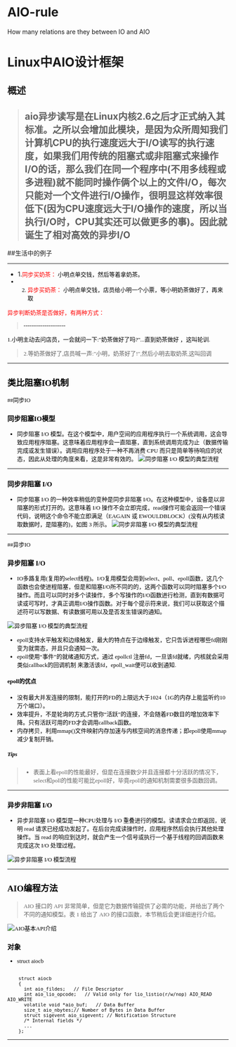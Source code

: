 # AIO-rule
How many relations are they between IO and AIO 

# Linux中AIO设计框架
## 概述

> aio异步读写是在Linux内核2.6之后才正式纳入其标准。之所以会增加此模块，是因为众所周知我们计算机CPU的执行速度远大于I/O读写的执行速度，如果我们用传统的阻塞式或非阻塞式来操作I/O的话，那么我们在同一个程序中(不用多线程或多进程)就不能同时操作俩个以上的文件I/O，每次只能对一个文件进行I/O操作，很明显这样效率很低下(因为CPU速度远大于I/O操作的速度，所以当执行I/O时，CPU其实还可以做更多的事)。因此就诞生了相对高效的异步I/O
>  --------------------------------------

##生活中的例子

---------
* 1.<font color=red size=2 face=“黑体”>同步买奶茶：
<font color=black size=2 face=“黑体”>小明点单交钱，然后等着拿奶茶。
* 2. <font color=red size=2 face=“黑体”>异步买奶茶：
<font color=black size=2 face=“黑体”> 小明点单交钱，店员给小明一个小票，等小明奶茶做好了，再来取

 <font color=red size=2 face=“黑体”>异步判断奶茶是否做好，有两种方式：
> <font color=black size=2 face=“黑体”>
> ----------------------
 1.小明主动去问店员，一会就问一下:"奶茶做好了吗?"...直到奶茶做好
 ，这叫轮训.

>2.等奶茶做好了,店员喊一声:"小明，奶茶好了!",然后小明去取奶茶,这叫回调

----------------------------

## 类比阻塞IO机制
##同步IO

### 同步阻塞IO模型
* 同步阻塞 I/O 模型。在这个模型中，用户空间的应用程序执行一个系统调用，这会导致应用程序阻塞。这意味着应用程序会一直阻塞，直到系统调用完成为止（数据传输完成或发生错误）。调用应用程序处于一种不再消费 CPU 而只是简单等待响应的状态，因此从处理的角度来看，这是非常有效的。
![同步阻塞 I/O 模型的典型流程](https://www.ibm.com/developerworks/cn/linux/l-async/figure2.gif)

-----------------------------------------
### 同步非阻塞 I/O
* 同步阻塞 I/O 的一种效率稍低的变种是同步非阻塞 I/O。在这种模型中，设备是以非阻塞的形式打开的。这意味着 I/O 操作不会立即完成，read操作可能会返回一个错误代码，说明这个命令不能立即满足（EAGAIN 或 EWOULDBLOCK）(没有从内核读取数据时，是阻塞的)，如图 3 所示。
![同步非阻塞 I/O 模型的典型流程](https://www.ibm.com/developerworks/cn/linux/l-async/figure3.gif)

---------------------------------------
##异步IO

### 异步阻塞 I/O
* IO多路复用(复用的select线程)。I/O复用模型会用到select、poll、epoll函数，这几个函数也会使进程阻塞，但是和阻塞I/O所不同的的，这两个函数可以同时阻塞多个I/O操作。而且可以同时对多个读操作，多个写操作的I/O函数进行检测，直到有数据可读或可写时，才真正调用I/O操作函数。对于每个提示符来说，我们可以获取这个描述符可以写数据、有读数据可用以及是否发生错误的通知。

![异步阻塞 I/O 模型的典型流程](https://www.ibm.com/developerworks/cn/linux/l-async/figure4.gif)

* epoll支持水平触发和边缘触发，最大的特点在于边缘触发，它只告诉进程哪些fd刚刚变为就需态，并且只会通知一次。
* epoll使用“事件”的就绪通知方式，通过 epollctl 注册fd，一旦该fd就绪，内核就会采用类似callback的回调机制
来激活该fd，epoll_wait便可以收到通知.

#### epoll的优点
*  没有最大并发连接的限制，能打开的FD的上限远大于1024（1G的内存上能监听约10万个端口）。
*  效率提升，不是轮询的方式,只管你“活跃”的连接，不会随着FD数目的增加效率下降。只有活跃可用的FD才会调用callback函数。
*  内存拷贝，利用mmap()文件映射内存加速与内核空间的消息传递；即epoll使用mmap减少复制开销。


##### Tips

> * 表面上看epoll的性能最好，但是在连接数少并且连接都十分活跃的情况下，select和poll的性能可能比epoll好，毕竟epoll的通知机制需要很多函数回调。

-------------------------------------
### 异步非阻塞 I/O
* 异步非阻塞 I/O 模型是一种CPU处理与 I/O 重叠进行的模型。读请求会立即返回，说明 read 请求已经成功发起了。在后台完成读操作时，应用程序然后会执行其他处理操作。当 read 的响应到达时，就会产生一个信号或执行一个基于线程的回调函数来完成这次 I/O 处理过程。


![异步非阻塞 I/O 模型流程](https://www.ibm.com/developerworks/cn/linux/l-async/figure5.gif)


---------------------------

## AIO编程方法
	
> AIO 接口的 API 非常简单，但是它为数据传输提供了必需的功能，并给出了两个不同的通知模型。表 1 给出了 AIO 的接口函数，本节稍后会更详细进行介绍。

![AIO基本API介绍](https://i.imgur.com/irAcWoN.png)


### 对象 
* struct aiocb

```     
    	 	 
    struct aiocb
    {
      int aio_fildes;   // File Descriptor
      int aio_lio_opcode;   // Valid only for lio_listio(r/w/nop) AIO_READ AIO_WRITE 
      volatile void *aio_buf;   // Data Buffer
      size_t aio_nbytes;// Number of Bytes in Data Buffer
      struct sigevent aio_sigevent; // Notification Structure
      /* Internal fields */
      ...
    };   
```
              




------------------------
